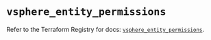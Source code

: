# `vsphere_entity_permissions`

Refer to the Terraform Registry for docs: [`vsphere_entity_permissions`](https://registry.terraform.io/providers/vmware/vsphere/2.14.2/docs/resources/entity_permissions).
